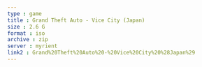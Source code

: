 ```yaml
---
type : game
title : Grand Theft Auto - Vice City (Japan)
size : 2.6 G
format : iso
archive : zip
server : myrient
link2 : Grand%20Theft%20Auto%20-%20Vice%20City%20%28Japan%29
---
```

